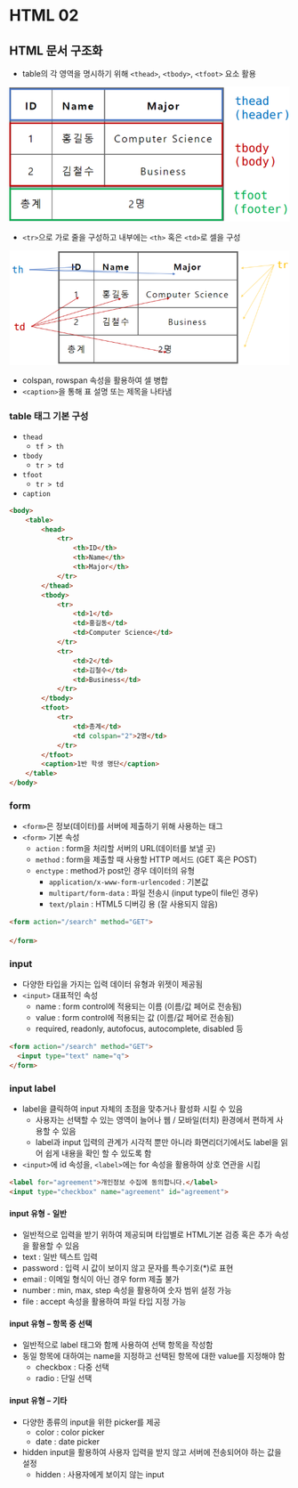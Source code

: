 # HTML 02
## HTML 문서 구조화
- table의 각 영역을 명시하기 위해 `<thead>`, `<tbody>`, `<tfoot>` 요소 활용

![1](html02.assets/1.PNG)
- `<tr>`으로 가로 줄을 구성하고 내부에는 `<th>` 혹은 `<td>`로 셀을 구성

![2](html02.assets/2.PNG)
- colspan, rowspan 속성을 활용하여 셀 병합
- `<caption>`을 통해 표 설명 또는 제목을 나타냄

### table 태그 기본 구성
- `thead`
  - `tf > th`
- `tbody`
  - `tr > td`
- `tfoot`
  - `tr > td`
- `caption`

```html
<body>
    <table>
        <head>
            <tr>
                <th>ID</th>
                <th>Name</th>
                <th>Major</th>
            </tr>
        </thead>
        <tbody>
            <tr>
                <td>1</td>
                <td>홍길동</td>
                <td>Computer Science</td>
            </tr>
            <tr>
                <td>2</td>
                <td>김철수</td>
                <td>Business</td>
            </tr>
        </tbody>
        <tfoot>
            <tr>
                <td>총계</td>
                <td colspan="2">2명</td>
            </tr>
        </tfoot>
        <caption>1반 학생 명단</caption>
    </table>
</body>           
```

### form
- `<form>`은 정보(데이터)를 서버에 제출하기 위해 사용하는 태그
- `<form>` 기본 속성
  - `action` : form을 처리할 서버의 URL(데이터를 보낼 곳)
  - `method` : form을 제출할 때 사용할 HTTP 메서드 (GET 혹은 POST)
  - `enctype` : method가 post인 경우 데이터의 유형
    - `application/x-www-form-urlencoded` : 기본값
    - `multipart/form-data` : 파일 전송시 (input type이 file인 경우)
    - `text/plain` : HTML5 디버깅 용 (잘 사용되지 않음)

```html
<form action="/search" method="GET">

</form>
```

### input
- 다양한 타입을 가지는 입력 데이터 유형과 위젯이 제공됨
- `<input>` 대표적인 속성
  - name : form control에 적용되는 이름 (이름/값 페어로 전송됨)
  - value : form control에 적용되는 값 (이름/값 페어로 전송됨)
  - required, readonly, autofocus, autocomplete, disabled 등

```html
<form action="/search" method="GET">
  <input type="text" name="q">
</form>
```

### input label
- label을 클릭하여 input 자체의 초점을 맞추거나 활성화 시킬 수 있음
  - 사용자는 선택할 수 있는 영역이 늘어나 웹 / 모바일(터치) 환경에서 편하게 사용할 수 있음
  - label과 input 입력의 관계가 시각적 뿐만 아니라 화면리더기에서도 label을 읽어
쉽게 내용을 확인 할 수 있도록 함
- `<input>`에 id 속성을, `<label>`에는 for 속성을 활용하여 상호 연관을 시킴

```html
<label for="agreement">개인정보 수집에 동의합니다.</label>
<input type="checkbox" name="agreement" id="agreement">
```

#### input 유형 - 일반
- 일반적으로 입력을 받기 위하여 제공되며 타입별로 HTML기본 검증 혹은 추가 속성을 활용할 수 있음
- text : 일반 텍스트 입력
- password : 입력 시 값이 보이지 않고 문자를 특수기호(*)로 표현
- email : 이메일 형식이 아닌 경우 form 제출 불가
- number : min, max, step 속성을 활용하여 숫자 범위 설정 가능
- file : accept 속성을 활용하여 파일 타입 지정 가능

#### input 유형 – 항목 중 선택
- 일반적으로 label 태그와 함께 사용하여 선택 항목을 작성함
- 동일 항목에 대하여는 name을 지정하고 선택된 항목에 대한 value를 지정해야 함
  - checkbox : 다중 선택
  - radio : 단일 선택

#### input 유형 – 기타
- 다양한 종류의 input을 위한 picker를 제공
  - color : color picker
  - date : date picker
- hidden input을 활용하여 사용자 입력을 받지 않고 서버에 전송되어야 하는 값을 설정
  - hidden : 사용자에게 보이지 않는 input